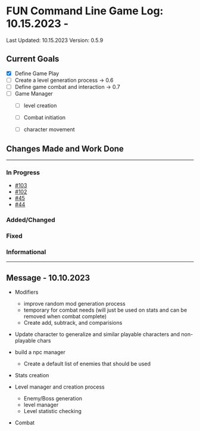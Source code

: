 # FUN Command Line Game Log: 10.15.2023 - 
<!-- Update: Current Log date -->

Last Updated: 10.15.2023 <!-- Update with previous log date -->
Version: 0.5.9
<!-- Update version number when changes made-->
<!-- Verions Additions 
  + 1.0.0 is for major project wide changes like adding a whole new concept/face change
    + V1 = MVP CLI version of game
    + V2 = integration of Textual package and any visiualization features
  + 0.1.0 is for current feature version updates including additions/removal/revamp of methods or parts (general idea of things)
  + 0.0.1 is for minor changes including: bug fixes, additions to current methods
 -->

<!-- _Date_ - When item was added  
__\<Date\>__ - When Item was completed
-->
<!-- Update Table with Current File Count -->

## Current Goals

- [x] Define Game Play
- [ ] Create a level generation process -> 0.6
- [ ] Define game combat and interaction -> 0.7
- [ ] Game Manager
  - [ ] level creation
  - [ ] Combat initiation
  - [ ] character movement


## Changes Made and Work Done

------------------------------
<!-- Update version number when changes made-->

### In Progress

- [#103](https://github.com/jevinevans/Game/issues/103)
- [#102](https://github.com/jevinevans/Game/issues/102)
- [#45](https://github.com/jevinevans/Game/issues/45)
- [#44](https://github.com/jevinevans/Game/issues/44)

### Added/Changed

### Fixed

### Informational


------------------------------

## Message - 10.10.2023
- Modifiers
  - improve random mod generation process
  - temporary for combat needs (will just be used on stats and can be removed when combat complete)
  - Create add, subtrack, and comparisions

- Update character to generalize and similar playable characters and non-playable chars
- build a npc manager
  - Create a default list of enemies that should be used

- Stats creation
- Level manager and creation process
  - Enemy/Boss generation
  - level manager
  - Level statistic checking
- Combat